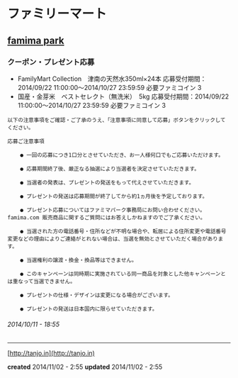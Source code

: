 # ファミリーマート

## [famima park](https://famima-park.com/)

### クーポン・プレゼント応募<br>
- FamilyMart Collection　津南の天然水350ml×24本
    応募受付期間：2014/09/22 11:00:00〜2014/10/27 23:59:59
    必要ファミコイン 3
- 国産・金芽米　ベストセレクト（無洗米）　5kg
    応募受付期間：2014/09/22 11:00:00〜2014/10/27 23:59:59
    必要ファミコイン 3

```
以下の注意事項をご確認・ご了承のうえ、「注意事項に同意して応募」ボタンをクリックしてください。

応募ご注意事項

    ● 一回の応募につき1口分とさせていただき、お一人様何口でもご応募いただけます。

    ● 応募期間終了後、厳正なる抽選により当選者を決定させていただきます。

    ● 当選者の発表は、プレゼントの発送をもって代えさせていただきます。

    ● プレゼントの発送は応募期間が終了してから約1ヵ月後を予定しております。

    ● プレゼント応募についてはファミマパーク事務局にお問い合わせください。famima.com 販売商品に関するご質問にはお答えしかねますのでご了承ください。

    ● 当選された方の電話番号・住所などが不明な場合や、転居による住所変更や電話番号変更などの理由によりご連絡がとれない場合は、当選を無効とさせていただく場合があります。

    ● 当選権利の譲渡・換金・換品等はできません。

    ● このキャンペーンは同時期に実施されている同一商品を対象とした他キャンペーンとは重なって当選できません。

    ● プレゼントの仕様・デザインは変更になる場合がございます。

    ● プレゼントの発送は日本国内に限らせていただきます。
```

###### *2014/10/11 - 18:55*

---

[http://tanjo.in](http://tanjo.in)

**created** 2014/11/02 - 2:55
**updated** 2014/11/02 - 2:55
